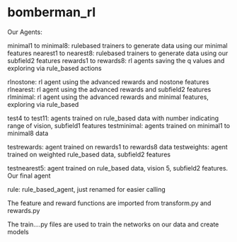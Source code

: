 # bomberman_rl
Our Agents:

minimal1 to minimal8: rulebased trainers to generate data using our minimal features
nearest1 to nearest8: rulebased trainers to generate data using our subfield2 features
rewards1 to rewards8: rl agents saving the q values and exploring via rule_based actions

rlnostone: rl agent using the advanced rewards and nostone features
rlnearest: rl agent using the advanced rewards and subfield2 features
rlminimal: rl agent using the advanced rewards and minimal features, exploring via rule\_based


test4 to test11: agents trained on rule\_based data with number indicating range of vision, subfield1 features
testminimal: agents trained on minimal1 to minimal8 data

testrewards: agent trained on rewards1 to rewards8 data
testweights: agent trained on weighted rule\_based data, subfield2 features

testnearest5: agent trained on rule\_based data, vision 5, subfield2 features. Our final agent

rule: rule\_based\_agent, just renamed for easier calling

The feature and reward functions are imported from transform.py and rewards.py

The train....py files are used to train the networks on our data and create models


